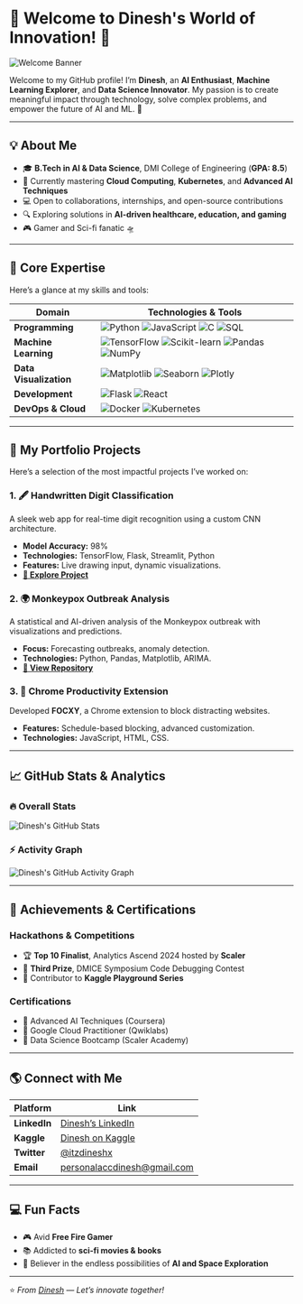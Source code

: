 # 🌟 Welcome to Dinesh's World of Innovation! 🌟  
![Welcome Banner](https://i.giphy.com/media/v1.Y2lkPTc5MGI3NjExY2ZjMXZ5Z3BpMm9hMDIwZXBqaHpydTYzMHk5Y2I5OWhlZncwcDBpMiZlcD12MV9pbnRlcm5hbF9naWZfYnlfaWQmY3Q9Zw/9C1nyePnovqlpEYFMD/giphy.gif)

Welcome to my GitHub profile! I’m **Dinesh**, an **AI Enthusiast**, **Machine Learning Explorer**, and **Data Science Innovator**. My passion is to create meaningful impact through technology, solve complex problems, and empower the future of AI and ML. 🚀  

---

## 💡 **About Me**  

- 🎓 **B.Tech in AI & Data Science**, DMI College of Engineering (**GPA: 8.5**)  
- 🌱 Currently mastering **Cloud Computing**, **Kubernetes**, and **Advanced AI Techniques**  
- 💻 Open to collaborations, internships, and open-source contributions  
- 🔍 Exploring solutions in **AI-driven healthcare, education, and gaming**  
- 🎮 Gamer and Sci-fi fanatic 🛸  

---

## 🌌 **Core Expertise**  
Here’s a glance at my skills and tools:  

| **Domain**              | **Technologies & Tools**                                                                                                            |  
|--------------------------|------------------------------------------------------------------------------------------------------------------------------------|  
| **Programming**          | ![Python](https://img.shields.io/badge/-Python-blue?logo=python&logoColor=white) ![JavaScript](https://img.shields.io/badge/-JavaScript-yellow?logo=javascript) ![C](https://img.shields.io/badge/-C-lightgrey?logo=c) ![SQL](https://img.shields.io/badge/-SQL-blue)  |  
| **Machine Learning**     | ![TensorFlow](https://img.shields.io/badge/-TensorFlow-orange?logo=tensorflow) ![Scikit-learn](https://img.shields.io/badge/-Scikit--learn-green?logo=scikit-learn) ![Pandas](https://img.shields.io/badge/-Pandas-darkblue?logo=pandas) ![NumPy](https://img.shields.io/badge/-NumPy-lightblue?logo=numpy)  |  
| **Data Visualization**   | ![Matplotlib](https://img.shields.io/badge/-Matplotlib-blue) ![Seaborn](https://img.shields.io/badge/-Seaborn-green) ![Plotly](https://img.shields.io/badge/-Plotly-purple)  |  
| **Development**          | ![Flask](https://img.shields.io/badge/-Flask-lightgrey?logo=flask) ![React](https://img.shields.io/badge/-React-blue?logo=react)  |  
| **DevOps & Cloud**       | ![Docker](https://img.shields.io/badge/-Docker-lightblue?logo=docker) ![Kubernetes](https://img.shields.io/badge/-Kubernetes-blue?logo=kubernetes)  |  

---

## 📂 **My Portfolio Projects**  
Here’s a selection of the most impactful projects I’ve worked on:  

### 1. **🖋️ Handwritten Digit Classification**  
A sleek web app for real-time digit recognition using a custom CNN architecture.  
- **Model Accuracy:** 98%  
- **Technologies:** TensorFlow, Flask, Streamlit, Python  
- **Features:** Live drawing input, dynamic visualizations.  
- **[🔗 Explore Project](https://github.com/itzdineshx/MNIST_Digit_Recognition)**  

### 2. **🌍 Monkeypox Outbreak Analysis**  
A statistical and AI-driven analysis of the Monkeypox outbreak with visualizations and predictions.  
- **Focus:** Forecasting outbreaks, anomaly detection.  
- **Technologies:** Python, Pandas, Matplotlib, ARIMA.  
- **[🔗 View Repository](https://github.com/itzdineshx/MPOX_Analysis_Forecasting)**  

### 3. **🚀 Chrome Productivity Extension**  
Developed **FOCXY**, a Chrome extension to block distracting websites.  
- **Features:** Schedule-based blocking, advanced customization.  
- **Technologies:** JavaScript, HTML, CSS.  

---

## 📈 **GitHub Stats & Analytics**  

### **🔥 Overall Stats**  
![Dinesh's GitHub Stats](https://github-readme-stats.vercel.app/api?username=itzdineshx&show_icons=true&theme=radical&count_private=true)  

### **⚡ Activity Graph**  
![Dinesh's GitHub Activity Graph](https://github-readme-activity-graph.vercel.app/graph?username=itzdineshx&theme=dracula&bg_color=1a1b27&color=69DADB&line=4DBD33&point=FFFFFF&area=true)  

---

## 🎯 **Achievements & Certifications**  

### **Hackathons & Competitions**  
- 🏆 **Top 10 Finalist**, Analytics Ascend 2024 hosted by **Scaler**  
- 🥉 **Third Prize**, DMICE Symposium Code Debugging Contest  
- 🚀 Contributor to **Kaggle Playground Series**  

### **Certifications**  
- 🏅 Advanced AI Techniques (Coursera)  
- 🏅 Google Cloud Practitioner (Qwiklabs)  
- 🏅 Data Science Bootcamp (Scaler Academy)  

---

## 🌎 **Connect with Me**  

| Platform         | Link                                         |  
|------------------|---------------------------------------------|  
| **LinkedIn**     | [Dinesh’s LinkedIn](https://linkedin.com/in/itzdineshx) |  
| **Kaggle**       | [Dinesh on Kaggle](https://kaggle.com/dinesh873) |  
| **Twitter**      | [@itzdineshx](https://twitter.com/itzdineshx)  |  
| **Email**        | [personalaccdinesh@gmail.com](mailto:personalaccdinesh@gmail.com) |  

---

## 💻 **Fun Facts**  
- 🎮 Avid **Free Fire Gamer**  
- 📚 Addicted to **sci-fi movies & books**  
- 🌌 Believer in the endless possibilities of **AI and Space Exploration**  

---

⭐️ *From [Dinesh](https://github.com/itzdineshx) — Let’s innovate together!*
